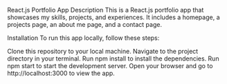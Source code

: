 React.js Portfolio App
Description
This is a React.js portfolio app that showcases my skills, projects, and experiences. It includes a homepage, a projects page, an about me page, and a contact page.

Installation
To run this app locally, follow these steps:

Clone this repository to your local machine.
Navigate to the project directory in your terminal.
Run npm install to install the dependencies.
Run npm start to start the development server.
Open your browser and go to http://localhost:3000 to view the app.
